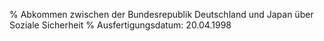 % Abkommen zwischen der Bundesrepublik Deutschland und Japan über Soziale Sicherheit
% Ausfertigungsdatum: 20.04.1998
 